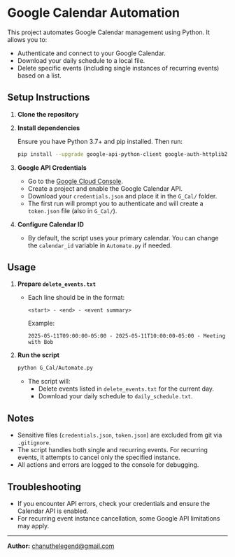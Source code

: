 # Google Calendar Automation

This project automates Google Calendar management using Python. It allows you to:
- Authenticate and connect to your Google Calendar.
- Download your daily schedule to a local file.
- Delete specific events (including single instances of recurring events) based on a list.

## Setup Instructions

1. **Clone the repository**

2. **Install dependencies**

   Ensure you have Python 3.7+ and pip installed. Then run:
   ```sh
   pip install --upgrade google-api-python-client google-auth-httplib2 google-auth-oauthlib pytz
   ```

3. **Google API Credentials**

   - Go to the [Google Cloud Console](https://console.cloud.google.com/).
   - Create a project and enable the Google Calendar API.
   - Download your `credentials.json` and place it in the `G_Cal/` folder.
   - The first run will prompt you to authenticate and will create a `token.json` file (also in `G_Cal/`).

4. **Configure Calendar ID**

   - By default, the script uses your primary calendar. You can change the `calendar_id` variable in `Automate.py` if needed.

## Usage

1. **Prepare `delete_events.txt`**
   - Each line should be in the format:
     ```
     <start> - <end> - <event summary>
     ```
     Example:
     ```
     2025-05-11T09:00:00-05:00 - 2025-05-11T10:00:00-05:00 - Meeting with Bob
     ```

2. **Run the script**
   ```sh
   python G_Cal/Automate.py
   ```

   - The script will:
     - Delete events listed in `delete_events.txt` for the current day.
     - Download your daily schedule to `daily_schedule.txt`.

## Notes
- Sensitive files (`credentials.json`, `token.json`) are excluded from git via `.gitignore`.
- The script handles both single and recurring events. For recurring events, it attempts to cancel only the specified instance.
- All actions and errors are logged to the console for debugging.

## Troubleshooting
- If you encounter API errors, check your credentials and ensure the Calendar API is enabled.
- For recurring event instance cancellation, some Google API limitations may apply.

---

**Author:** chanuthelegend@gmail.com
